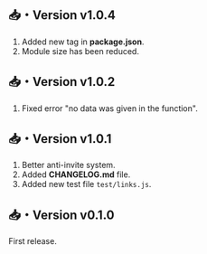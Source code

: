 ## 📥・Version v1.0.4
1. Added new tag in **package.json**.
2. Module size has been reduced.

## 📥・Version v1.0.2
1. Fixed error "no data was given in the function".

## 📥・Version v1.0.1
1. Better anti-invite system.  
2. Added **CHANGELOG.md** file.  
3. Added new test file `test/links.js`.

## 📥・Version v0.1.0
First release.